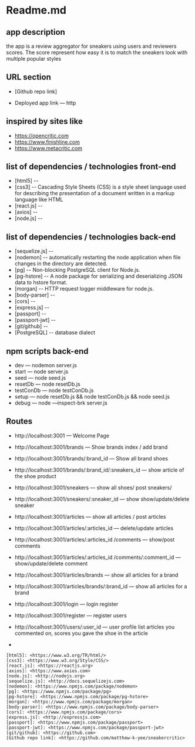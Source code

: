 # Readme.md

## app description
the app is a review aggregator for sneakers using users and reviewers scores.
The score represent how easy it is to match the sneakers look with multiple popular styles

## URL section
* [Github repo link]
- Deployed app link — http

## inspired by sites like
- https://opencritic.com
- https://www.finishline.com
- https://www.metacritic.com

## list of dependencies / technologies front-end
* [html5] --
* [css3] -- Cascading Style Sheets (CSS) is a style sheet language used for describing the presentation of a document written in a markup language like HTML
* [react.js] --
* [axios] --
* [node.js] --

## list of dependencies / technologies back-end
* [sequelize.js] --
* [nodemon] -- automatically restarting the node application when file changes in the directory are detected.
* [pg] -- Non-blocking PostgreSQL client for Node.js.
* [pg-hstore] -- A node package for serializing and deserializing JSON data to hstore format.
* [morgan] -- HTTP request logger middleware for node.js.
* [body-parser] --
* [cors] --
* [express.js] --
* [passport] --
* [passport-jwt] --
* [git/github] --
* [PostgreSQL] -- database dialect

## npm scripts back-end
- dev — nodemon server.js
- start — node server.js
- seed — node seed.js
- resetDb — node resetDb.js
- testConDb — node testConDb.js
- setup — node resetDb.js && node testConDb.js && node seed.js
- debug — node —inspect-brk server.js

## Routes
- http://localhost:3001  — Welcome Page
- http://localhost:3001/brands — Show brands index / add brand
- http://localhost:3001/brands/:brand_id  — Show all brand shoes
- http://localhost:3001/brands/:brand_id/:sneakers_id — show article of the shoe product

- http://localhost:3001/sneakers — show all shoes/ post sneakers/
- http://localhost:3001/sneakers/:sneaker_id  — show show/update/delete sneaker

- http://localhost:3001/articles  — show all articles / post articles
- http://localhost:3001/articles/:articles_id —  delete/update articles
- http://localhost:3001/articles/:articles_id /comments  — show/post comments
- http://localhost:3001/articles/:articles_id /comments/:comment_id  — show/update/delete comment
- http://localhost:3001/articles/brands — show all articles for a brand
- http://localhost:3001/articles/brands/:brand_id  — show all articles for a brand

- http://localhost:3001/login  — login register
- http://localhost:3001/register — register users
- http://localhost:3001/users/:user_id — user profile list articles you commented on, scores you gave the shoe in the article
-

    [html5]: <https://www.w3.org/TR/html/>
    [css3]: <https://www.w3.org/Style/CSS/>
    [react.js]: <https://reactjs.org>
    [axios]: <https://www.axios.com>
    [node.js]: <http://nodejs.org>
    [sequelize.js]: <http://docs.sequelizejs.com>
    [nodemon]: <https://www.npmjs.com/package/nodemon>
    [pg]: <https://www.npmjs.com/package/pg>
    [pg-hstore]: <https://www.npmjs.com/package/pg-hstore>
    [morgan]: <https://www.npmjs.com/package/morgan>
    [body-parser]: <https://www.npmjs.com/package/body-parser>
    [cors]: <https://www.npmjs.com/package/cors>
    [express.js]: <http://expressjs.com>
    [passport]: <https://www.npmjs.com/package/passport>
    [passport-jwt]: <https://www.npmjs.com/package/passport-jwt>
    [git/github]: <https://github.com>
    [Github repo link]: <https://github.com/matthew-k-yee/sneakercritic>
